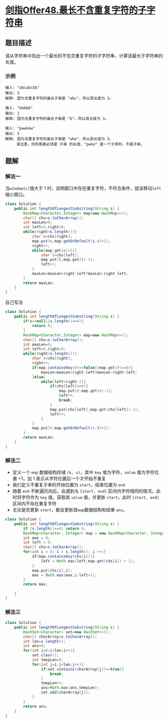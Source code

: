 # [剑指Offer48.最长不含重复字符的子字符串](https://leetcode-cn.com/problems/zui-chang-bu-han-zhong-fu-zi-fu-de-zi-zi-fu-chuan-lcof/)
## 题目描述
请从字符串中找出一个最长的不包含重复字符的子字符串，计算该最长子字符串的长度。

### 示例
```
输入: "abcabcbb"
输出: 3 
解释: 因为无重复字符的最长子串是 "abc"，所以其长度为 3。
```
```
输入: "bbbbb"
输出: 1
解释: 因为无重复字符的最长子串是 "b"，所以其长度为 1。
```
```
输入: "pwwkew"
输出: 3
解释: 因为无重复字符的最长子串是 "wke"，所以其长度为 3。
     请注意，你的答案必须是 子串 的长度，"pwke" 是一个子序列，不是子串。
```
## 题解
### 解法一
当`window[c]`值大于 1 时，说明窗口中存在重复字符，不符合条件，就该移动`left`缩小窗口。
```java
class Solution {
    public int lengthOfLongestSubstring(String s) {
        HashMap<Character,Integer> map=new HashMap<>();
        char[] chs=s.toCharArray();
        int maxLen=0;
        int left=0,right=0;
        while(right<s.length()){
            char c=chs[right];
            map.put(c,map.getOrDefault(c,0)+1);
            right++;
            while(map.get(c)>1){
                char l=chs[left];
                map.put(l,map.get(l)-1);
                left++;
            }
            maxLen=maxLen>right-left?maxLen:right-left;
        }
        return maxLen;
    }
}
```
自己写法
```java
class Solution {
    public int lengthOfLongestSubstring(String s) {
        if(s==null||s.length()==0){
            return 0;
        }
        HashMap<Character,Integer> map=new HashMap<>();
        char[] chs=s.toCharArray();
        int maxLen=0;
        int left=0,right=0;
        while(right<s.length()){
            char r=chs[right];
            right++;
            if(map.containsKey(r)==false||map.get(r)==0){
                maxLen=maxLen>right-left?maxLen:right-left;
            }else{
                while(left<right-1){
                    if(chs[left]==r){
                        map.put(r,map.get(r)-1);
                        left++;
                        break;
                    }
                    map.put(chs[left],map.get(chs[left])-1);
                    left++;
                }
            }
            map.put(r,map.getOrDefault(r,0)+1);
        }
        return maxLen;
    }
}
```
### 解法二
- 定义一个 `map` 数据结构存储 `(k, v)`，其中 `key` 值为字符，`value` 值为字符位置 +1，加 1 表示从字符位置后一个才开始不重复
- 我们定义不重复子串的开始位置为 `start`，结束位置为 `end`
- 随着 `end` 不断遍历向后，会遇到与 `[start, end]` 区间内字符相同的情况，此时将字符作为 `key` 值，获取其 `value` 值，并更新 `start`，此时 `[start, end]` 区间内不存在重复字符
- 无论是否更新 `start`，都会更新其`map`数据结构和结果 `ans`。

```java
class Solution {
    public int lengthOfLongestSubstring(String s) {
        if (s.length()==0) return 0;
        HashMap<Character, Integer> map = new HashMap<Character, Integer>();
        int max = 0;
        int left = 0;
        char[] chs=s.toCharArray();
        for(int i = 0; i < s.length(); i ++){
            if(map.containsKey(chs[i])){
                left = Math.max(left,map.get(chs[i]) + 1);
            }
            map.put(chs[i],i);
            max = Math.max(max,i-left+1);
        }
        return max;
        
    }
}
```
### 解法三
```java
class Solution {
    public int lengthOfLongestSubstring(String s) {
        HashSet<Character> set=new HashSet<>();
        char[] charArray=s.toCharArray();
        int len=s.length();
        int ans=0;
        for(int i=0;i<len;i++){
            set.clear();
            int tmepLen=0;
            for(int j=i;j<len;j++){
                if(set.contains(charArray[j])==true){
                    break;
                }
                tmepLen++;
                ans=Math.max(ans,tmepLen);
                set.add(charArray[j]);
            }
        }
        return ans;
    }
}
```